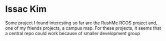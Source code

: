 # Issac Kim
Some project I found interesting so far are the RushMe RCOS project and, one of my friends projects, a campus map.
For these projects, it seems that a central repo could work because of smaller development group 